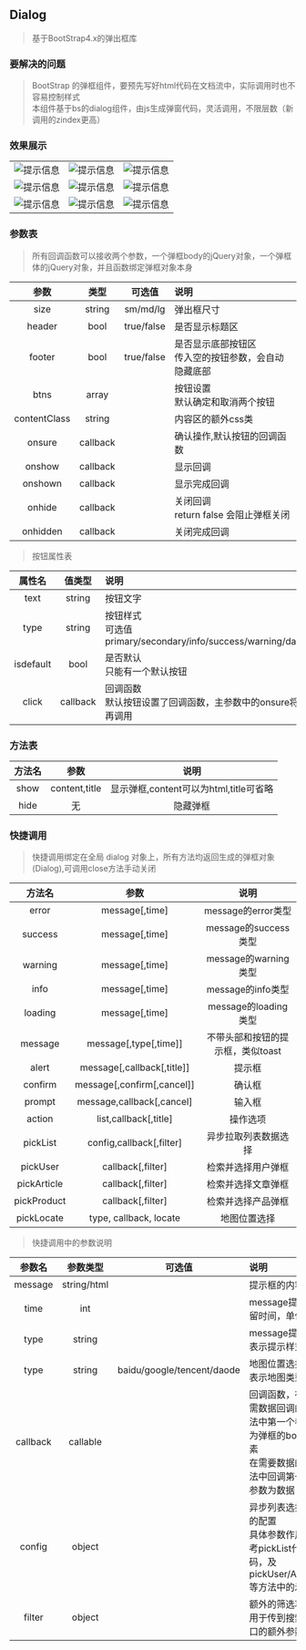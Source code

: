 ## Dialog

> 基于BootStrap4.x的弹出框库 

### 要解决的问题

> BootStrap 的弹框组件，要预先写好html代码在文档流中，实际调用时也不容易控制样式<br />
> 本组件基于bs的dialog组件，由js生成弹窗代码，灵活调用，不限层数（新调用的zindex更高）

### 效果展示

| | | |
|:---:|:---:|:---:|
|![提示信息](../screenshot/dialog/message-success.png)|![提示信息](../screenshot/dialog/message-error.png)|![提示信息](../screenshot/dialog/message-loading.png)|
|![提示信息](../screenshot/dialog/alert.png)|![提示信息](../screenshot/dialog/confirm.png)|![提示信息](../screenshot/dialog/action.png)|
|![提示信息](../screenshot/dialog/pickArticle.png)|![提示信息](../screenshot/dialog/pickProduct.png)|![提示信息](../screenshot/dialog/pickLocate.png)|

### 参数表

> 所有回调函数可以接收两个参数，一个弹框body的jQuery对象，一个弹框体的jQuery对象，并且函数绑定弹框对象本身

| 参数 | 类型  | 可选值   | 说明   |
|:-----:|:-----:|:-----:|:----- |
| size | string | sm/md/lg | 弹出框尺寸 |
| header | bool | true/false | 是否显示标题区 |
| footer | bool | true/false | 是否显示底部按钮区<br />传入空的按钮参数，会自动隐藏底部 |
| btns | array |  | 按钮设置<br />默认确定和取消两个按钮 |
|contentClass|string|  |内容区的额外css类|
| onsure | callback |  | 确认操作,默认按钮的回调函数 |
| onshow | callback |  | 显示回调 |
| onshown | callback |  | 显示完成回调 |
| onhide | callback |  | 关闭回调<br />return false 会阻止弹框关闭 |
| onhidden | callback |  | 关闭完成回调 |

> 按钮属性表

| 属性名 | 值类型 | 说明 |
|:---:|:---:|:--- |
| text | string | 按钮文字 |
| type | string | 按钮样式<br />可选值 primary/secondary/info/success/warning/danger |
| isdefault | bool | 是否默认<br />只能有一个默认按钮 |
| click | callback | 回调函数<br />默认按钮设置了回调函数，主参数中的onsure将不再调用 |

### 方法表

| 方法名   | 参数  | 说明   |
|:-----:|:-----:|:-----:|
| show | content,title | 显示弹框,content可以为html,title可省略 |
| hide | 无 | 隐藏弹框 |

### 快捷调用

> 快捷调用绑定在全局 dialog 对象上，所有方法均返回生成的弹框对象(Dialog),可调用close方法手动关闭

| 方法名   | 参数  | 说明   |
|:-----:|:-----:|:-----:|
| error | message\[,time\] | message的error类型 |
| success | message\[,time\] | message的success类型 |
| warning | message\[,time\] | message的warning类型 |
| info | message\[,time\] | message的info类型 |
| loading | message\[,time\] | message的loading类型 |
| message | message\[,type\[,time\]\] | 不带头部和按钮的提示框，类似toast |
| alert | message\[,callback\[,title\]\] | 提示框 |
| confirm | message\[,confirm\[,cancel\]\] | 确认框 |
| prompt | message,callback\[,cancel\] | 输入框 |
| action | list,callback\[,title\] | 操作选项 |
| pickList | config,callback\[,filter\] | 异步拉取列表数据选择 |
| pickUser | callback\[,filter\] | 检索并选择用户弹框 |
| pickArticle | callback\[,filter\] | 检索并选择文章弹框 |
| pickProduct | callback\[,filter\] | 检索并选择产品弹框 |
| pickLocate | type, callback, locate | 地图位置选择 |

> 快捷调用中的参数说明

| 参数名 | 参数类型 | 可选值 | 说明 |
|:-----:|:-----:|:-----:|:----- |
| message | string/html | | 提示框的内容 |
| time | int | | message提示停留时间，单位 秒 |
| type | string | | message提示中表示提示样式 |
| type | string | baidu/google/tencent/daode | 地图位置选择中表示地图类型 |
| callback | callable |  | 回调函数，在无需数据回调的方法中第一个参数为弹框的body元素<br /> 在需要数据的方法中回调第一个参数为数据 |
| config | object |  | 异步列表选择框的配置<br />具体参数作用参考pickList代码，及pickUser/Article 等方法中的示例 |
| filter | object |  | 额外的筛选项，用于传到搜索接口的额外参数 |

